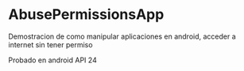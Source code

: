 # AbusePermissionsApp
Demostracion de como manipular aplicaciones en android, acceder a internet sin tener permiso

Probado en android API 24
